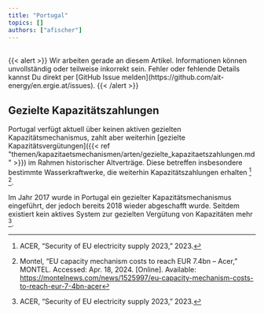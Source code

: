 ```yaml
---
title: "Portugal"
topics: []
authors: ["afischer"]
---
```


<br>
{{< alert >}}
Wir arbeiten gerade an diesem Artikel. Informationen können unvollständig oder teilweise inkorrekt sein. Fehler oder fehlende Details kannst Du direkt per [GitHub Issue melden](https://github.com/ait-energy/en.ergie.at/issues).
{{< /alert >}}

## Gezielte Kapazitätszahlungen

Portugal verfügt aktuell über keinen aktiven gezielten Kapazitätsmechanismus, zahlt aber weiterhin [gezielte Kapazitätsvergütungen]({{< ref "themen/kapazitaetsmechanismen/arten/gezielte_kapazitaetszahlungen.md" >}}) im Rahmen historischer Altverträge. Diese betreffen insbesondere bestimmte Wasserkraftwerke, die weiterhin Kapazitätszahlungen erhalten [^1] [^2].

Im Jahr 2017 wurde in Portugal ein gezielter Kapazitätsmechanismus eingeführt, der jedoch bereits 2018 wieder abgeschafft wurde. Seitdem existiert kein aktives System zur gezielten Vergütung von Kapazitäten mehr [^1].

<!-- Fußnoten -->

[^1]: ACER, “Security of EU electricity supply 2023,” 2023.

[^2]: Montel, “EU capacity mechanism costs to reach EUR 7.4bn – Acer,” MONTEL. Accessed: Apr. 18, 2024. [Online]. Available: https://montelnews.com/news/1525997/eu-capacity-mechanism-costs-to-reach-eur-7-4bn-acer
